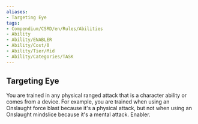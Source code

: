 ```yaml
---
aliases:
- Targeting Eye
tags:
- Compendium/CSRD/en/Rules/Abilities
- Ability
- Ability/ENABLER
- Ability/Cost/0
- Ability/Tier/Mid
- Ability/Categories/TASK
---
```


  
## Targeting Eye  
You are trained in any physical ranged attack that is a character ability or comes from a device. For example, you are trained when using an Onslaught force blast because it's a physical attack, but not when using an Onslaught mindslice because it's a mental attack. Enabler. 